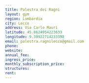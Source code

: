 ```yaml
---
title: Palestra dei Ragni
layout: gym
region: Lombardia
city: Lecco
address: Via Carlo Mauri 
latitude: 45.8624954223633
longitude: 9.39922714233398
email: palestra.ragnilecco@gmail.com
phone: 
website: 
annual_fee: 
ingress_price: 
monthly_subscription_price: 
structures: 
rent: 
---
```


